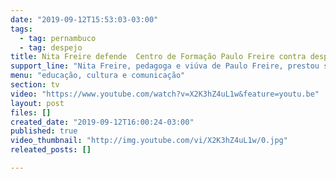 ```yaml
---
date: "2019-09-12T15:53:03-03:00"
tags:
  - tag: pernambuco
  - tag: despejo
title: Nita Freire defende  Centro de Formação Paulo Freire contra despejo
support_line: "Nita Freire, pedagoga e viúva de Paulo Freire, prestou solidariedade ao Centro de Formação Paulo Freire, localizado no assentamento Normandia, município de Caruaru - PE\n"
menu: "educação, cultura e comunicação"
section: tv
video: "https://www.youtube.com/watch?v=X2K3hZ4uL1w&feature=youtu.be"
layout: post
files: []
created_date: "2019-09-12T16:00:24-03:00"
published: true
video_thumbnail: "http://img.youtube.com/vi/X2K3hZ4uL1w/0.jpg"
releated_posts: []

---
```

